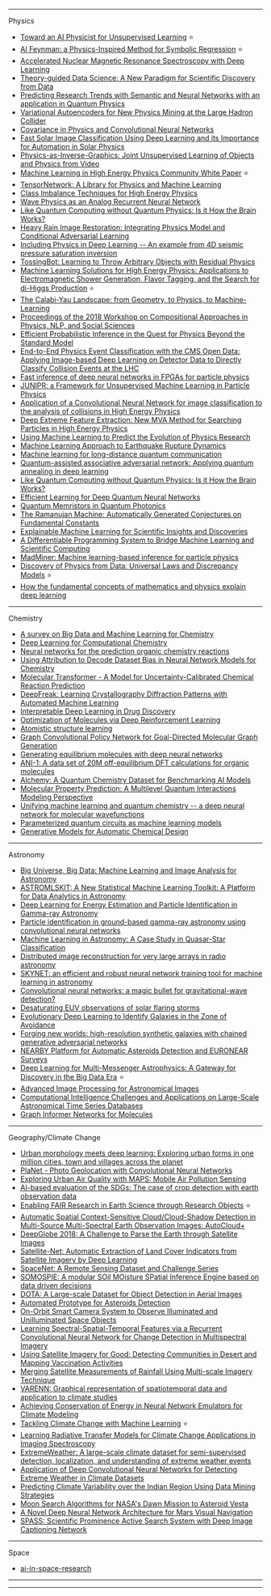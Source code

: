 
-----------------------

Physics

- [Toward an AI Physicist for Unsupervised Learning](https://arxiv.org/abs/1810.10525v3) :star:
- [AI Feynman: a Physics-Inspired Method for Symbolic Regression](https://arxiv.org/abs/1905.11481v1) :star:
- [Accelerated Nuclear Magnetic Resonance Spectroscopy with Deep Learning](https://arxiv.org/abs/1904.05168v2)
- [Theory-guided Data Science: A New Paradigm for Scientific Discovery from Data](https://arxiv.org/abs/1612.08544v2)
- [Predicting Research Trends with Semantic and Neural Networks with an application in Quantum Physics](https://arxiv.org/abs/1906.06843v1)
- [Variational Autoencoders for New Physics Mining at the Large Hadron Collider](https://arxiv.org/abs/1811.10276v3)
- [Covariance in Physics and Convolutional Neural Networks](https://arxiv.org/abs/1906.02481v1)
- [Fast Solar Image Classification Using Deep Learning and its Importance for Automation in Solar Physics](https://arxiv.org/abs/1905.13575v1)
- [Physics-as-Inverse-Graphics: Joint Unsupervised Learning of Objects and Physics from Video](https://arxiv.org/abs/1905.11169v1)
- [Machine Learning in High Energy Physics Community White Paper](https://arxiv.org/abs/1807.02876v3) :star:
- [TensorNetwork: A Library for Physics and Machine Learning](https://arxiv.org/abs/1905.01330v1)
- [Class Imbalance Techniques for High Energy Physics](https://arxiv.org/abs/1905.00339v1)
- [Wave Physics as an Analog Recurrent Neural Network](https://arxiv.org/abs/1904.12831v1)
- [Like Quantum Computing without Quantum Physics: Is it How the Brain Works?](https://arxiv.org/abs/1904.10508v1)
- [Heavy Rain Image Restoration: Integrating Physics Model and Conditional Adversarial Learning](https://arxiv.org/abs/1904.05050v1)
- [Including Physics in Deep Learning -- An example from 4D seismic pressure saturation inversion](https://arxiv.org/abs/1904.02254v1)
- [TossingBot: Learning to Throw Arbitrary Objects with Residual Physics](https://arxiv.org/abs/1903.11239v1)
- [Machine Learning Solutions for High Energy Physics: Applications to Electromagnetic Shower Generation, Flavor Tagging, and the Search for di-Higgs Production](https://arxiv.org/abs/1903.05082v1)  :star:
- [The Calabi-Yau Landscape: from Geometry, to Physics, to Machine-Learning](https://arxiv.org/abs/1812.02893v1)
- [Proceedings of the 2018 Workshop on Compositional Approaches in Physics, NLP, and Social Sciences](https://arxiv.org/abs/1811.02701v1)
- [Efficient Probabilistic Inference in the Quest for Physics Beyond the Standard Model](https://arxiv.org/abs/1807.07706v2)
- [End-to-End Physics Event Classification with the CMS Open Data: Applying Image-based Deep Learning on Detector Data to Directly Classify Collision Events at the LHC](https://arxiv.org/abs/1807.11916v1)
- [Fast inference of deep neural networks in FPGAs for particle physics](https://arxiv.org/abs/1804.06913v3)
- [JUNIPR: a Framework for Unsupervised Machine Learning in Particle Physics](https://arxiv.org/abs/1804.09720v1)
- [Application of a Convolutional Neural Network for image classification to the analysis of collisions in High Energy Physics](https://arxiv.org/abs/1708.07034v1)
- [Deep Extreme Feature Extraction: New MVA Method for Searching Particles in High Energy Physics](https://arxiv.org/abs/1603.07454v1)
- [Using Machine Learning to Predict the Evolution of Physics Research](https://arxiv.org/abs/1810.12116v1)
- [Machine Learning Approach to Earthquake Rupture Dynamics](https://arxiv.org/abs/1906.06250v1)
- [Machine learning for long-distance quantum communication](https://arxiv.org/abs/1904.10797v1)
- [Quantum-assisted associative adversarial network: Applying quantum annealing in deep learning](https://arxiv.org/abs/1904.10573v1)
- [Like Quantum Computing without Quantum Physics: Is it How the Brain Works?](https://arxiv.org/abs/1904.10508v1)
- [Efficient Learning for Deep Quantum Neural Networks](https://arxiv.org/abs/1902.10445v1)
- [Quantum Memristors in Quantum Photonics](https://arxiv.org/abs/1709.07808v2)
- [The Ramanujan Machine: Automatically Generated Conjectures on Fundamental Constants](https://arxiv.org/pdf/1907.00205v1.pdf)
- [Explainable Machine Learning for Scientific Insights and Discoveries](https://arxiv.org/abs/1905.08883v2)
- [A Differentiable Programming System to Bridge Machine Learning and Scientific Computing](https://arxiv.org/abs/1907.07587v2)
- [MadMiner: Machine learning-based inference for particle physics](https://arxiv.org/abs/1907.10621v1)
- [Discovery of Physics from Data: Universal Laws and Discrepancy Models](https://arxiv.org/abs/1906.07906v1) :star:
- [How the fundamental concepts of mathematics and physics explain deep learning](https://arxiv.org/abs/1811.00576v2)

---------------------

Chemistry

- [A survey on Big Data and Machine Learning for Chemistry](https://arxiv.org/abs/1904.10370v1)
- [Deep Learning for Computational Chemistry](https://arxiv.org/abs/1701.04503v1)
- [Neural networks for the prediction organic chemistry reactions](https://arxiv.org/abs/1608.06296v2)
- [Using Attribution to Decode Dataset Bias in Neural Network Models for Chemistry](https://arxiv.org/abs/1811.11310v3)
- [Molecular Transformer - A Model for Uncertainty-Calibrated Chemical Reaction Prediction](https://arxiv.org/abs/1811.02633v2)
- [DeepFreak: Learning Crystallography Diffraction Patterns with Automated Machine Learning](https://arxiv.org/abs/1904.11834v2)
- [Interpretable Deep Learning in Drug Discovery](https://arxiv.org/abs/1903.02788v2)
- [Optimization of Molecules via Deep Reinforcement Learning](https://arxiv.org/abs/1810.08678v3)
- [Atomistic structure learning](https://arxiv.org/abs/1902.10501v1)
- [Graph Convolutional Policy Network for Goal-Directed Molecular Graph Generation](https://arxiv.org/abs/1806.02473v3)
- [Generating equilibrium molecules with deep neural networks](https://arxiv.org/abs/1810.11347v1)
- [ANI-1: A data set of 20M off-equilibrium DFT calculations for organic molecules](https://arxiv.org/abs/1708.04987v4)
- [Alchemy: A Quantum Chemistry Dataset for Benchmarking AI Models](https://arxiv.org/abs/1906.09427v1)
- [Molecular Property Prediction: A Multilevel Quantum Interactions Modeling Perspective](https://arxiv.org/abs/1906.11081v1)
- [Unifying machine learning and quantum chemistry -- a deep neural network for molecular wavefunctions](https://arxiv.org/abs/1906.10033v1)
- [Parameterized quantum circuits as machine learning models](https://arxiv.org/abs/1906.07682v1)
- [Generative Models for Automatic Chemical Design](https://arxiv.org/pdf/1907.01632v1.pdf)

--------------------------

Astronomy

- [Big Universe, Big Data: Machine Learning and Image Analysis for Astronomy](https://arxiv.org/abs/1704.04650v1)
- [ASTROMLSKIT: A New Statistical Machine Learning Toolkit: A Platform for Data Analytics in Astronomy](https://arxiv.org/ftp/arxiv/papers/1504/1504.07865.pdf)
- [Deep Learning for Energy Estimation and Particle Identification in Gamma-ray Astronomy](https://arxiv.org/abs/1907.10480v1)
- [Particle identification in ground-based gamma-ray astronomy using convolutional neural networks](https://arxiv.org/ftp/arxiv/papers/1812/1812.01551.pdf)
- [Machine Learning in Astronomy: A Case Study in Quasar-Star Classification](https://arxiv.org/abs/1804.05051v1)
- [Distributed image reconstruction for very large arrays in radio astronomy](https://arxiv.org/pdf/1507.00501v1.pdf)
- [SKYNET: an efficient and robust neural network training tool for machine learning in astronomy](https://arxiv.org/abs/1309.0790v2)
- [Convolutional neural networks: a magic bullet for gravitational-wave detection?](https://arxiv.org/pdf/1904.08693v1.pdf)
- [Desaturating EUV observations of solar flaring storms](https://arxiv.org/pdf/1904.04211v1.pdf)
- [Evolutionary Deep Learning to Identify Galaxies in the Zone of Avoidance](https://arxiv.org/pdf/1903.07461v2.pdf)
- [Forging new worlds: high-resolution synthetic galaxies with chained generative adversarial networks](https://arxiv.org/pdf/1811.03081v3.pdf)
- [NEARBY Platform for Automatic Asteroids Detection and EURONEAR Surveys](https://arxiv.org/pdf/1903.03479v1.pdf)
- [Deep Learning for Multi-Messenger Astrophysics: A Gateway for Discovery in the Big Data Era](https://arxiv.org/pdf/1902.00522v1.pdf) :star:
- [Advanced Image Processing for Astronomical Images](https://arxiv.org/ftp/arxiv/papers/1812/1812.09702.pdf)
- [Computational Intelligence Challenges and Applications on Large-Scale Astronomical Time Series Databases](https://arxiv.org/pdf/1509.07823v1.pdf)
- [Graph Informer Networks for Molecules](https://arxiv.org/pdf/1907.11318v1.pdf)

--------------

Geography/Climate Change

- [Urban morphology meets deep learning: Exploring urban forms in one million cities, town and villages across the planet](https://arxiv.org/pdf/1709.02939v2.pdf)
- [PlaNet - Photo Geolocation with Convolutional Neural Networks](https://arxiv.org/abs/1602.05314v1)
- [Exploring Urban Air Quality with MAPS: Mobile Air Pollution Sensing](https://arxiv.org/abs/1904.12303v1)
- [AI-based evaluation of the SDGs: The case of crop detection with earth observation data](https://arxiv.org/abs/1907.02813v1)
- [Enabling FAIR Research in Earth Science through Research Objects](https://arxiv.org/pdf/1809.10617v1.pdf) :star:
- [Automatic Spatial Context-Sensitive Cloud/Cloud-Shadow Detection in Multi-Source Multi-Spectral Earth Observation Images: AutoCloud+](https://arxiv.org/ftp/arxiv/papers/1701/1701.04256.pdf)
- [DeepGlobe 2018: A Challenge to Parse the Earth through Satellite Images](https://arxiv.org/pdf/1805.06561v1.pdf)
- [Satellite-Net: Automatic Extraction of Land Cover Indicators from Satellite Imagery by Deep Learning](https://arxiv.org/ftp/arxiv/papers/1907/1907.09423.pdf)
- [SpaceNet: A Remote Sensing Dataset and Challenge Series](https://arxiv.org/pdf/1807.01232v3.pdf)
- [SOMOSPIE: A modular SOil MOisture SPatial Inference Engine based on data driven decisions](https://arxiv.org/pdf/1904.07754v2.pdf)
- [DOTA: A Large-scale Dataset for Object Detection in Aerial Images](https://arxiv.org/pdf/1711.10398v3.pdf)
- [Automated Prototype for Asteroids Detection](https://arxiv.org/pdf/1901.10469v1.pdf)
- [On-Orbit Smart Camera System to Observe Illuminated and Unilluminated Space Objects](https://arxiv.org/ftp/arxiv/papers/1809/1809.02042.pdf)
- [Learning Spectral-Spatial-Temporal Features via a Recurrent Convolutional Neural Network for Change Detection in Multispectral Imagery](https://arxiv.org/pdf/1803.02642v1.pdf)
- [Using Satellite Imagery for Good: Detecting Communities in Desert and Mapping Vaccination Activities](https://arxiv.org/ftp/arxiv/papers/1705/1705.04451.pdf)
- [Merging Satellite Measurements of Rainfall Using Multi-scale Imagery Technique](https://arxiv.org/pdf/1304.3406v1.pdf)
- [VARENN: Graphical representation of spatiotemporal data and application to climate studies](https://arxiv.org/ftp/arxiv/papers/1907/1907.09725.pdf)
- [Achieving Conservation of Energy in Neural Network Emulators for Climate Modeling](https://arxiv.org/pdf/1906.06622v1.pdf)
- [Tackling Climate Change with Machine Learning](https://arxiv.org/pdf/1906.05433v1.pdf) :star:
- [Learning Radiative Transfer Models for Climate Change Applications in Imaging Spectroscopy](https://arxiv.org/pdf/1906.03479v1.pdf)
- [ExtremeWeather: A large-scale climate dataset for semi-supervised detection, localization, and understanding of extreme weather events](https://arxiv.org/abs/1612.02095v2)
- [Application of Deep Convolutional Neural Networks for Detecting Extreme Weather in Climate Datasets](https://arxiv.org/pdf/1605.01156v1.pdf)
- [Predicting Climate Variability over the Indian Region Using Data Mining Strategies](https://arxiv.org/pdf/1509.06920v1.pdf)
- [Moon Search Algorithms for NASA's Dawn Mission to Asteroid Vesta](https://arxiv.org/abs/1301.1907v1)
- [A Novel Deep Neural Network Architecture for Mars Visual Navigation](https://arxiv.org/pdf/1808.08395v1.pdf)
- [SPASS: Scientific Prominence Active Search System with Deep Image Captioning Network](https://arxiv.org/pdf/1809.03385v1.pdf)

-------------------

Space

- [ai-in-space-research](https://github.com/gopala-kr/a-week-in-wild-ai/tree/master/20-ai-in-space-research)

--------------
-------------------------
